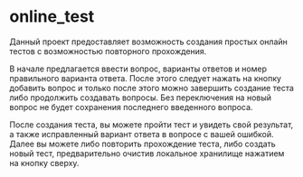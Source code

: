 # online_test
Данный проект предоставляет возможность создания простых онлайн тестов с возможностью повторного прохождения.

В начале предлагается ввести вопрос, варианты ответов и номер правильного варианта ответа. После этого следует нажать на кнопку добавить вопрос и только после этого можно завершить создание теста либо продолжить создавать вопросы. Без переключения на новый вопрос не будет сохранения последнего введенного вопроса.

После создания теста, вы можете пройти тест и увидеть свой результат, а также исправленный вариант ответа в вопросе с вашей ошибкой. Далее вы можете либо повторить прохождение теста, либо создать новый тест, предварительно очистив локальное хранилище нажатием на кнопку сверху.
